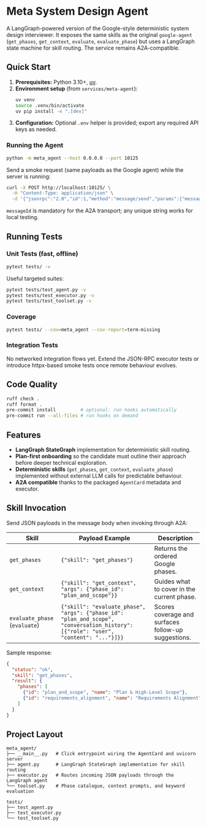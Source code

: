 # Meta System Design Agent

A LangGraph-powered version of the Google-style deterministic system design interviewer.
It exposes the same skills as the original `google-agent` (`get_phases`, `get_context`,
`evaluate`, `evaluate_phase`) but uses a LangGraph state machine for skill routing.
The service remains A2A-compatible.

## Quick Start

1. **Prerequisites:** Python 3.10+, [uv](https://github.com/astral-sh/uv).
2. **Environment setup** (from `services/meta-agent`):
   ```bash
   uv venv
   source .venv/bin/activate
   uv pip install -e ".[dev]"
   ```
3. **Configuration:** Optional `.env` helper is provided; export any required API keys as needed.

### Running the Agent

```bash
python -m meta_agent --host 0.0.0.0 --port 10125
```

Send a smoke request (same payloads as the Google agent) while the server is running:

```bash
curl -X POST http://localhost:10125/ \
  -H "Content-Type: application/json" \
  -d '{"jsonrpc":"2.0","id":1,"method":"message/send","params":{"message":{"messageId":"meta-test-1","role":"user","parts":[{"kind":"text","text":"{\"skill\": \"get_phases\"}"}]}}}'
```

`messageId` is mandatory for the A2A transport; any unique string works for local testing.

## Running Tests

### Unit Tests (fast, offline)
```bash
pytest tests/ -v
```
Useful targeted suites:
```bash
pytest tests/test_agent.py -v
pytest tests/test_executor.py -v
pytest tests/test_toolset.py -v
```

### Coverage
```bash
pytest tests/ --cov=meta_agent --cov-report=term-missing
```

### Integration Tests
No networked integration flows yet. Extend the JSON-RPC executor tests or introduce httpx-based smoke tests once remote behaviour evolves.

## Code Quality
```bash
ruff check .
ruff format .
pre-commit install         # optional: run hooks automatically
pre-commit run --all-files # run hooks on demand
```

## Features

- **LangGraph StateGraph** implementation for deterministic skill routing.
- **Plan-first onboarding** so the candidate must outline their approach before deeper
  technical exploration.
- **Deterministic skills** (`get_phases`, `get_context`, `evaluate_phase`) implemented
  without external LLM calls for predictable behaviour.
- **A2A compatible** thanks to the packaged `AgentCard` metadata and executor.

## Skill Invocation

Send JSON payloads in the message body when invoking through A2A:

| Skill            | Payload Example                                                                                                     | Description                                           |
| ---------------- | ------------------------------------------------------------------------------------------------------------------- | ----------------------------------------------------- |
| `get_phases`     | `{"skill": "get_phases"}`                                                                                           | Returns the ordered Google phases.                    |
| `get_context`    | `{"skill": "get_context", "args": {"phase_id": "plan_and_scope"}}`                                                  | Guides what to cover in the current phase.            |
| `evaluate_phase` (`evaluate`) | `{"skill": "evaluate_phase", "args": {"phase_id": "plan_and_scope", "conversation_history": [{"role": "user", "content": "..."}]}}` | Scores coverage and surfaces follow-up suggestions.   |

Sample response:

```json
{
  "status": "ok",
  "skill": "get_phases",
  "result": {
    "phases": [
      {"id": "plan_and_scope", "name": "Plan & High-Level Scope"},
      {"id": "requirements_alignment", "name": "Requirements Alignment"}
    ]
  }
}
```

## Project Layout

```
meta_agent/
├── __main__.py   # Click entrypoint wiring the AgentCard and uvicorn server
├── agent.py      # LangGraph StateGraph implementation for skill routing
├── executor.py   # Routes incoming JSON payloads through the LangGraph agent
└── toolset.py    # Phase catalogue, context prompts, and keyword evaluation

tests/
├── test_agent.py
├── test_executor.py
└── test_toolset.py
```
